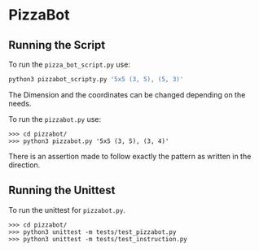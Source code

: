 # PizzaBot

## Running the Script
To run the `pizza_bot_script.py` use:

``` Python
python3 pizzabot_scripty.py '5x5 (3, 5), (5, 3)'
```
The Dimension and the coordinates can be changed depending on the needs.

To run the `pizzabot.py` use:

```
>>> cd pizzabot/
>>> python3 pizzabot.py '5x5 (3, 5), (3, 4)'
```
There is an assertion made to follow exactly the pattern as written in the direction.

## Running the Unittest
To run the unittest for `pizzabot.py`.
```
>>> cd pizzabot/
>>> python3 unittest -m tests/test_pizzabot.py
>>> python3 unittest -m tests/test_instruction.py
```
